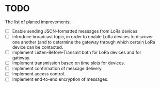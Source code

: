 # TODO

The list of planed improvements:
- [ ] Enable sending JSON-formatted messages from LoRa devices.
- [ ] Introduce broadcast topic, in order to enable LoRa devices to discover one another (and to determine the gateway through which certain LoRa device can be contacted.
- [ ] Implement Listen-Before-Transmit both for LoRa devices and for gateway.
- [ ] Implement transmission based on time slots for devices.
- [ ] Implement confirmation of message delivery.
- [ ] Implement access control.
- [ ] Implement end-to-end encryption of messages. 
